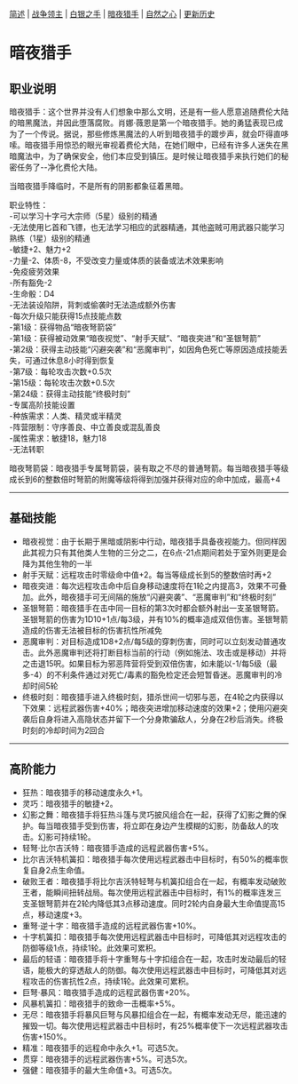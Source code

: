 [简述](README.md) | [战争领主](README-FIGHTER.md) | [白银之手](README-PALADIN.md) | [暗夜猎手](README-THIEF.md) | [自然之心](README-SHAMAN.md) | [更新历史](CHANGELOG.md)

# 暗夜猎手

## 职业说明
暗夜猎手：这个世界并没有人们想象中那么文明，还是有一些人愿意追随费伦大陆的暗黑魔法，并因此堕落腐败。肖娜·薇恩是第一个暗夜猎手。她的勇猛表现已成为了一个传说。据说，那些修炼黑魔法的人听到暗夜猎手的踱步声，就会吓得直哆嗦。暗夜猎手用惊恐的眼光审视着费伦大陆，在她们眼中，已经有许多人迷失在黑暗魔法中，为了确保安全，他们本应受到镇压。是时候让暗夜猎手来执行她们的秘密任务了--净化费伦大陆。

当暗夜猎手降临时，不是所有的阴影都象征着黑暗。

职业特性：  
-可以学习十字弓大宗师（5星）级别的精通  
-无法使用匕首和飞镖，也无法学习相应的武器精通，其他盗贼可用武器只能学习熟练（1星）级别的精通  
-敏捷+2、魅力+2  
-力量-2、体质-8，不受改变力量或体质的装备或法术效果影响  
-免疫疲劳效果  
-所有豁免-2  
-生命骰：D4  
-无法装设陷阱，背刺或偷袭时无法造成额外伤害  
-每次升级只能获得15点技能点数  
-第1级：获得物品“暗夜弩箭袋”  
-第1级：获得被动效果“暗夜视觉”、“射手天赋”、“暗夜突进”和“圣银弩箭”  
-第2级：获得主动技能“闪避突袭”和“恶魔审判”，如因角色死亡等原因造成技能丢失，可通过休息8小时得到恢复  
-第7级：每轮攻击次数+0.5次  
-第15级：每轮攻击次数+0.5次  
-第24级：获得主动技能“终极时刻”  
-专属高阶技能设置  
-种族需求：人类、精灵或半精灵  
-阵营限制：守序善良、中立善良或混乱善良  
-属性需求：敏捷18，魅力18  
-无法转职

暗夜弩箭袋：暗夜猎手专属弩箭袋，装有取之不尽的普通弩箭。每当暗夜猎手等级成长到6的整数倍时弩箭的附魔等级将得到加强并获得对应的命中加成，最高+4

--- 
## 基础技能

- 暗夜视觉：由于长期于黑暗或阴影中行动，暗夜猎手具备夜视能力。但同样因此其视力只有其他类人生物的三分之二，在6点-21点期间若处于室外则更是会降为其他生物的一半
- 射手天赋：远程攻击时零级命中值+2。每当等级成长到5的整数倍时再+2
- 暗夜突进：每次远程攻击命中后自身移动速度将在1轮之内提高3，效果不可叠加。此外，暗夜猎手可无间隔的施放“闪避突袭”、“恶魔审判”和“终极时刻”
- 圣银弩箭：暗夜猎手在击中同一目标的第3次时都会额外射出一支圣银弩箭。圣银弩箭的伤害为1D10+1点/每3级，并有10%的概率造成双倍伤害。圣银弩箭造成的伤害无法被目标的伤害抗性所减免
- 恶魔审判：对目标造成1D8+2点/每5级的穿刺伤害，同时可以立刻发动普通攻击。此外恶魔审判还将打断目标当前的行动（例如施法、攻击或是移动）并将之击退15呎。如果目标为邪恶阵营将受到双倍伤害，如未能以-1/每5级（最多-4）的不利条件通过对死亡/毒素的豁免检定还会短暂昏迷。恶魔审判的冷却时间5轮
- 终极时刻：暗夜猎手进入终极时刻，猎杀世间一切邪与恶，在4轮之内获得以下效果：远程武器伤害+40%；暗夜突进增加移动速度的效果+2；使用闪避突袭后自身将进入高隐状态并留下一个分身欺骗敌人，分身在2秒后消失。终极时刻的冷却时间为2回合

--- 	
## 高阶能力

- 狂热：暗夜猎手的移动速度永久+1。
- 灵巧：暗夜猎手的敏捷+2。
- 幻影之舞：暗夜猎手将狂热斗篷与灵巧披风组合在一起，获得了幻影之舞的保护。每当暗夜猎手受到伤害，将立即在身边产生模糊的幻影，防备敌人的攻击。幻影可持续1轮。
- 轻弩·比尔吉沃特：暗夜猎手造成的远程武器伤害+5%。
- 比尔吉沃特机簧扣：暗夜猎手每次使用远程武器击中目标时，有50%的概率恢复自身2点生命值。
- 破败王者：暗夜猎手将比尔吉沃特轻弩与机簧扣组合在一起，有概率发动破败王者，能瞬间扭转战局。每次使用远程武器击中目标时，有1%的概率连发三支圣银弩箭并在2轮内降低其3点移动速度。同时2轮内自身最大生命值提高15点，移动速度+3。
- 重弩·逆十字：暗夜猎手造成的远程武器伤害+10%。
- 十字机簧扣：暗夜猎手每次使用远程武器击中目标时，可降低其对远程攻击的防御等级1点，持续1轮。此效果可累积。
- 最后的轻语：暗夜猎手将十字重弩与十字扣组合在一起，攻击时发动最后的轻语，能极大的穿透敌人的防御。每次使用远程武器击中目标时，可降低其对远程攻击的伤害抗性2点，持续1轮。此效果可累积。
- 巨弩·暴风：暗夜猎手造成的远程武器伤害+20%。
- 风暴机簧扣：暗夜猎手的致命一击概率+5%。
- 无尽：暗夜猎手将暴风巨弩与风暴扣组合在一起，有概率发动无尽，能迅速的摧毁一切。每次使用远程武器击中目标时，有25%概率使下一次远程武器攻击伤害+150%。
- 精准：暗夜猎手的远程命中永久+1。可选5次。
- 贯穿：暗夜猎手的远程武器伤害+5%。可选5次。
- 强健：暗夜猎手的最大生命值+3。可选5次。

